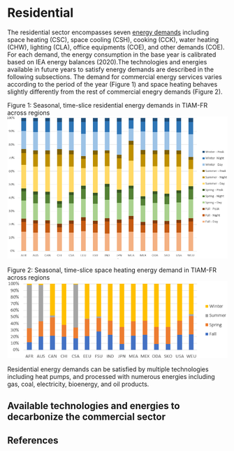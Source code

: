 # Residential

The residential sector encompasses seven [energy demands](demands/index.md) including space heating (CSC), space cooling (CSH), cooking (CCK), water heating (CHW), lighting (CLA), office equipments (COE), and other demands (COE). For each demand, the energy consumption in the base year is calibrated based on IEA energy balances (2020).The technologies and energies available in future years to satisfy energy demands are described in the following subsections.
The demand for commercial energy services varies according to the period of the year (Figure 1) and space heating behaves slightly differently from the rest of commercial enegry demands (Figure 2).

Figure 1: Seasonal, time-slice residential energy demands in TIAM-FR across regions
![](commercial_comfr.png)

Figure 2: Seasonal, time-slice space heating energy demand in TIAM-FR across regions
![](space_heating_comfr.png)

Residential energy demands can be satisfied by multiple technologies including heat pumps, and processed with numerous energies including gas, coal, electricity, bioenergy, and oil products.

## Available technologies and energies to decarbonize the commercial sector

## References
